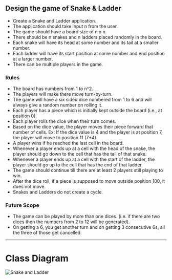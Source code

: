 Design the game of Snake & Ladder
--------------------------------------------------------------------------------

- Create a Snake and Ladder application.
- The application should take input n from the user.
- The game should have a board size of n x n.
- There should be n snakes and n ladders placed randomly in the board.
- Each snake will have its head at some number and its tail at a smaller number.
- Each ladder will have its start position at some number and end position at a larger number.
- There can be multiple players in the game.

### Rules
- The board has numbers from 1 to n^2.
- The players will make there move turn-by-turn.
- The game will have a six sided dice numbered from 1 to 6 and will always give a random number on rolling it.
- Each player has a piece which is initially kept outside the board (i.e., at position 0).
- Each player rolls the dice when their turn comes.
- Based on the dice value, the player moves their piece forward that number of cells. 
  Ex: If the dice value is 4 and the player is at position 7, the player will move to position 11 (7+4).
- A player wins if he reached the last cell in the board.
- Whenever a player ends up at a cell with the head of the snake, the player should go down to the cell that has the tail of that snake.
- Whenever a player ends up at a cell with the start of the ladder, the player should go up to the cell that has the end of that ladder.
- The game should continue till there are at least 2 players still playing to win.
- After the dice roll, if a piece is supposed to move outside position 100, it does not move.
- Snakes and Ladders do not create a cycle.

### Future Scope
- The game can be played by more than one dices. (i.e. if there are two dices then the numbers from 2 to 12 will be generated).
- On getting a 6, you get another turn and on getting 3 consecutive 6s, all the three of those get cancelled.

--------------------------------------------------------------------------------------------------------------------------------------------------------------

# Class Diagram
![Snake and Ladder](https://user-images.githubusercontent.com/28945755/122057213-01c9e180-ce08-11eb-9a37-a3e711663623.png)
